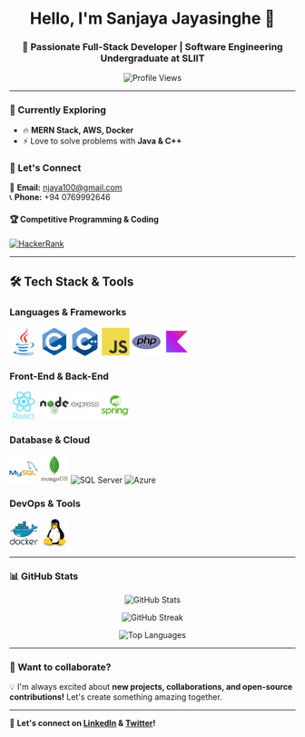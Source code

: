 <h1 align="center">Hello, I'm Sanjaya Jayasinghe 👋</h1>
<h3 align="center">🚀 Passionate Full-Stack Developer | Software Engineering Undergraduate at SLIIT</h3>

<p align="center">
  <img src="https://komarev.com/ghpvc/?username=sanjaya1105&label=Profile%20views&color=0e75b6&style=flat" alt="Profile Views" />
</p>

---

### 🌱 Currently Exploring  
- 🔥 **MERN Stack, AWS, Docker**  
- ⚡ Love to solve problems with **Java & C++**  

### 💬 Let's Connect  
📩 **Email:** njaya100@gmail.com  
📞 **Phone:** +94 0769992646  

#### 🏆 Competitive Programming & Coding  
<a href="https://www.hackerrank.com/@njaya100" target="_blank">
  <img align="center" src="https://raw.githubusercontent.com/rahuldkjain/github-profile-readme-generator/master/src/images/icons/Social/hackerrank.svg" alt="HackerRank" height="40" width="40" />
</a>  

---

## 🛠️ Tech Stack & Tools  

### **Languages & Frameworks**  
<p>
  <img src="https://raw.githubusercontent.com/devicons/devicon/master/icons/java/java-original.svg" alt="Java" width="50" height="50"/>
  <img src="https://raw.githubusercontent.com/devicons/devicon/master/icons/c/c-original.svg" alt="C" width="50" height="50"/>
  <img src="https://raw.githubusercontent.com/devicons/devicon/master/icons/cplusplus/cplusplus-original.svg" alt="C++" width="50" height="50"/>
  <img src="https://raw.githubusercontent.com/devicons/devicon/master/icons/javascript/javascript-original.svg" alt="JavaScript" width="50" height="50"/>
  <img src="https://raw.githubusercontent.com/devicons/devicon/master/icons/php/php-original.svg" alt="PHP" width="50" height="50"/>
  <img src="https://raw.githubusercontent.com/devicons/devicon/master/icons/kotlin/kotlin-original.svg" alt="Kotlin" width="50" height="50"/>
</p>

### **Front-End & Back-End**  
<p>
  <img src="https://raw.githubusercontent.com/devicons/devicon/master/icons/react/react-original-wordmark.svg" alt="React" width="50" height="50"/>
  <img src="https://raw.githubusercontent.com/devicons/devicon/master/icons/nodejs/nodejs-original-wordmark.svg" alt="Node.js" width="50" height="50"/>
  <img src="https://raw.githubusercontent.com/devicons/devicon/master/icons/express/express-original-wordmark.svg" alt="Express.js" width="50" height="50"/>
  <img src="https://raw.githubusercontent.com/devicons/devicon/master/icons/spring/spring-original-wordmark.svg" alt="Spring Boot" width="50" height="50"/>
</p>

### **Database & Cloud**  
<p>
  <img src="https://raw.githubusercontent.com/devicons/devicon/master/icons/mysql/mysql-original-wordmark.svg" alt="MySQL" width="50" height="50"/>
  <img src="https://raw.githubusercontent.com/devicons/devicon/master/icons/mongodb/mongodb-original-wordmark.svg" alt="MongoDB" width="50" height="50"/>
  <img src="https://www.svgrepo.com/show/303229/microsoft-sql-server-logo.svg" alt="SQL Server" width="50" height="50"/>
  <img src="https://www.vectorlogo.zone/logos/microsoft_azure/microsoft_azure-icon.svg" alt="Azure" width="50" height="50"/>
</p>

### **DevOps & Tools**  
<p>
  <img src="https://raw.githubusercontent.com/devicons/devicon/master/icons/docker/docker-original-wordmark.svg" alt="Docker" width="50" height="50"/>
  <img src="https://raw.githubusercontent.com/devicons/devicon/master/icons/linux/linux-original.svg" alt="Linux" width="50" height="50"/>
</p>

---

### 📊 GitHub Stats  
<p align="center">
  <img src="https://github-readme-stats.vercel.app/api?username=sanjaya1105&show_icons=true&theme=radical" alt="GitHub Stats"/>
</p>

<p align="center">
  <img src="[https://github-readme-streak-stats.herokuapp.com/?user=sanjaya1105&theme=radical](https://github-readme-streak-stats.herokuapp.com/?user=sanjaya1105&theme=radical)" alt="GitHub Streak"/>
</p>

<p align="center">
  <img src="https://github-readme-stats.vercel.app/api/top-langs/?username=sanjaya1105&layout=compact&theme=radical" alt="Top Languages"/>
</p>

---

### 🚀 Want to collaborate?  
💡 I'm always excited about **new projects, collaborations, and open-source contributions!** Let's create something amazing together.  

---

🔗 **Let's connect on [LinkedIn](https://www.linkedin.com/in/sanjaya-jayasinghe-141537253/) & [Twitter](https://x.com/SanjayaJayasi14)!**  
